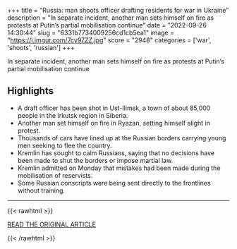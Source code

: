 +++
title = "Russia: man shoots officer drafting residents for war in Ukraine"
description = "In separate incident, another man sets himself on fire as protests at Putin’s partial mobilisation continue"
date = "2022-09-26 14:30:44"
slug = "6331b7734009256cd1cb5ea1"
image = "https://i.imgur.com/7cy97ZZ.jpg"
score = "2948"
categories = ['war', 'shoots', 'russian']
+++

In separate incident, another man sets himself on fire as protests at Putin’s partial mobilisation continue

## Highlights

- A draft officer has been shot in Ust-Ilimsk, a town of about 85,000 people in the Irkutsk region in Siberia.
- Another man set himself on fire in Ryazan, setting himself alight in protest.
- Thousands of cars have lined up at the Russian borders carrying young men seeking to flee the country.
- Kremlin has sought to calm Russians, saying that no decisions have been made to shut the borders or impose martial law.
- Kremlin admitted on Monday that mistakes had been made during the mobilisation of reservists.
- Some Russian conscripts were being sent directly to the frontlines without training.

---

{{< rawhtml >}}
  <p class="article-category">
    <a target="_blank" href="https://www.theguardian.com/world/2022/sep/26/russia-man-shoots-commander-drafting-residents-for-war-in-ukraine">READ THE ORIGINAL ARTICLE</a>
  </p>
{{< /rawhtml >}}
